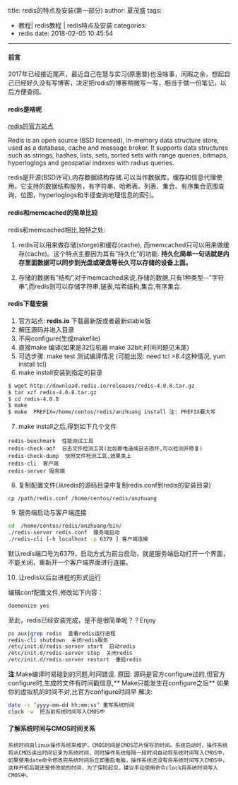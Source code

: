 title: redis的特点及安装(第一部分)
author: 夏茂盛
tags:
  - 教程| redis教程 | redis特点及安装
categories:
  - redis
date: 2018-02-05 10:45:54
---
#### 前言
2017年已经接近尾声，最近自己在慧与实习(原惠普)也没啥事，闲暇之余，想起自己已经好久没有写博客，决定把redis的博客稍微写一写，相当于做一份笔记，以后方便查阅。

#### redis是啥呢

[redis的官方站点](https://redis.io/)

Redis is an open source (BSD licensed), in-memory data structure store, used as a database, cache and message broker. It supports data structures such as strings, hashes, lists, sets, sorted sets with range queries, bitmaps, hyperloglogs and geospatial indexes with radius queries.

redis是开源(BSD许可),内存数据结构存储.可以当作数据库，缓存和信息代理使用。它支持的数据结构服务，有字符串、哈希表、列表、集合、有序集合范围查询，位图，hyperloglogs和半径查询地理信息的索引。

#### redis和memcached的简单比较

redis和memcached相比,独特之处:

1. redis可以用来做存储(storge)和缓存(cache), 而memcached只可以用来做缓存(cache)。这个特点主要因为其有”持久化”的功能.
**持久化简单一句话就是内存里面数据可以同步到光盘或硬盘等长久可以存储的设备上面。**
  
2. 存储的数据有”结构”,对于memcached来说,存储的数据,只有1种类型--”字符串”,而redis则可以存储字符串,链表,哈希结构,集合,有序集合.

#### redis下载安装
 
1. 官方站点: **redis.io** 下载最新版或者最新stable版
2. 解压源码并进入目录
3. 不用configure(生成makefile)
4. 直接make 编译(如果是32位机器 make 32bit;时间问题见末尾)
5. 可选步骤: make test  测试编译情况
(可能出现: need tcl  >8.4这种情况, yum install tcl)
6. make install安装到指定的目录
~~~  bash
$ wget http://download.redis.io/releases/redis-4.0.8.tar.gz
$ tar xzf redis-4.0.8.tar.gz
$ cd redis-4.0.8
$ make
$ make  PREFIX=/home/centos/redis/anzhuang install 注: PREFIX要大写
~~~
7. make install之后,得到如下几个文件
~~~
redis-benchmark  性能测试工具
redis-check-aof  日志文件检测工具(比如断电造成日志损坏,可以检测并修复)
redis-check-dump  快照文件检测工具,效果类上
redis-cli  客户端
redis-server 服务端
~~~
8. 复制配置文件(从redis的源码目录中复制redis.conf到redis的安装目录)
~~~
cp /path/redis.conf /home/centos/redis/anzhuang
~~~
9. 服务端启动与客户端连接
~~~ bash
cd  /home/centos/redis/anzhuang/bin/
./redis-server redis.conf  服务端启动
./redis-cli [-h localhost -p 6379 ] 客户端连接
~~~  
默认redis端口号为6379，启动方式为前台启动，就是服务端启动打开一个界面，不能关闭，重新开一个客户端界面进行连接。

10. 让redis以后台进程的形式运行  

 编辑conf配置文件,修改如下内容：
~~~ bash
daemonize yes
~~~
至此，redis已经安装完成，是不是很简单呢？？Enjoy
~~~ bash
ps aux|grep redis  查看redis运行进程
redis-cli shutdown  关闭redis服务
/etc/init.d/redis-server start  启动redis
/etc/init.d/redis-server stop  关闭redis
/etc/init.d/redis-server restart  重启redis
~~~

**注**:Make编译时易碰到的问题,时间错误.
原因: 源码是官方configure过的,但官方configure时,生成的文件有时间戳信息,** Make只能发生在configure之后**
如果你的虚拟机的时间不对,比官方configure时间早
解决:
~~~ bash
date -s ‘yyyy-mm-dd hh:mm:ss’ 重写系统时间
clock -w  把当前系统时间写入CMOS中
~~~
#### 了解系统时间与CMOS时间关系
~~~
系统时间由linux操作系统来维护，CMOS时间是CMOS芯片保存的时间。系统启动时，操作系统将从CMOS读出时间记录为系统时间，同时操作系统每隔一段时间自动将系统时间写入CMOS中，如果使用date命令修改完系统时间后立即重启电脑，操作系统还没有将系统时间写入CMOS中，这样开机后就还是修改前的时间，为了保险起见，建议手动使用命令clock将系统时间写入CMOS中。
~~~